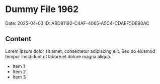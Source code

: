 # Dummy File 1962

Date: 2025-04-03
ID: ABD81192-C4AF-4065-A5C4-CDAEF5DEB0AC

## Content

Lorem ipsum dolor sit amet, consectetur adipiscing elit.
Sed do eiusmod tempor incididunt ut labore et dolore magna aliqua.

* Item 1
* Item 2
* Item 3
